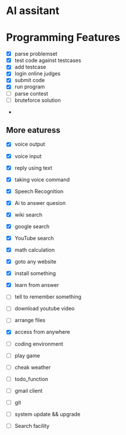 # AI assitant

# Programming Features
  - [x] parse problemset
  - [x] test code against testcases
  - [x] add testcase
  - [x] login online judges
  - [x] submit code
  - [x] run program
  - [ ] parse contest
  - [ ] bruteforce solution
  - 
## More eaturess
   - [x] voice output
   - [x] voice input
   - [x] reply using text
   - [x] taking voice command
   - [x] Speech Recognition
   - [x] Ai to answer quesion
   - [x] wiki search
   - [x] google search
   - [x] YouTube search
   - [x] math calculation
   - [x] goto any website
   - [x] install something
   - [x] learn from answer
   - [ ] tell to remember something
   - [ ] download youtube video
   - [ ] arrange files
   - [x] access from anywhere
   - [ ] coding environment
   - [ ] play game
   - [ ] cheak weather
   - [ ] todo_function 
   - [ ] gmail client
   - [ ] git 
   - [ ] system update && upgrade
   - [ ] Search facility



